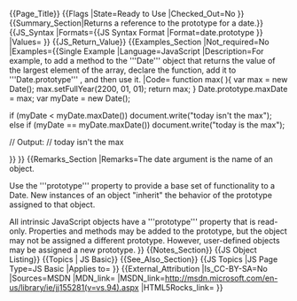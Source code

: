 {{Page_Title}}
{{Flags
|State=Ready to Use
|Checked_Out=No
}}
{{Summary_Section|Returns a reference to the prototype for a date.}}
{{JS_Syntax
|Formats={{JS Syntax Format
|Format=date.prototype
}}
|Values=
}}
{{JS_Return_Value}}
{{Examples_Section
|Not_required=No
|Examples={{Single Example
|Language=JavaScript
|Description=For example, to add a method to the '''Date''' object that returns the value of the largest element of the array, declare the function, add it to '''Date.prototype''' , and then use it.
|Code= function max( ){
     var max = new Date();
     max.setFullYear(2200, 01, 01);
     return max;
 }
 Date.prototype.maxDate = max;
 var myDate = new Date();
 
 if (myDate &lt; myDate.maxDate())
     document.write("today isn't the max");
 else if (myDate == myDate.maxDate())
     document.write("today is the max"); 
 
 // Output:
 // today isn't the max

}}
}}
{{Remarks_Section
|Remarks=The date argument is the name of an object.

Use the '''prototype''' property to provide a base set of functionality to a Date. New instances of an object "inherit" the behavior of the prototype assigned to that object.

All intrinsic JavaScript objects have a '''prototype''' property that is read-only. Properties and methods may be added to the prototype, but the object may not be assigned a different prototype. However, user-defined objects may be assigned a new prototype.
}}
{{Notes_Section}}
{{JS Object Listing}}
{{Topics | JS Basic}}
{{See_Also_Section}}
{{JS Topics
|JS Page Type=JS Basic
|Applies to=
}}
{{External_Attribution
|Is_CC-BY-SA=No
|Sources=MSDN
|MDN_link=
|MSDN_link=http://msdn.microsoft.com/en-us/library/ie/jj155281(v=vs.94).aspx
|HTML5Rocks_link=
}}